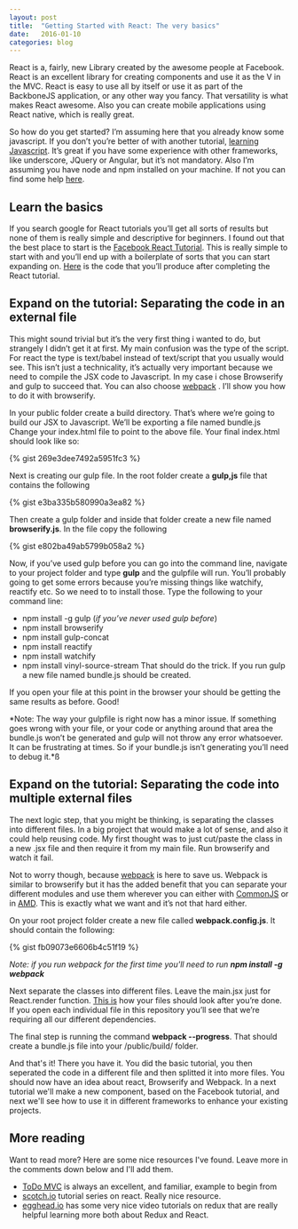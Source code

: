 ```yaml
---
layout: post
title:  "Getting Started with React: The very basics"
date:   2016-01-10
categories: blog
---
```

React is a, fairly, new Library created by the awesome people at Facebook. React is an excellent library for creating components and use it as the V in the MVC. React is easy to use all by itself or use it as part of the BackboneJS application, or any other way you fancy. That versatility is what makes React awesome. Also you can create mobile applications using React native, which is really great. 

So how do you get started? I’m assuming here that you already know some javascript. If you don’t you’re better of with another tutorial, [learning Javascript](https://www.codecademy.com/learn/javascript). It’s great if you have some experience with other frameworks, like underscore, JQuery or Angular, but it’s not mandatory. Also I’m assuming you have node and npm installed on your machine. If not you can find some help [here](https://docs.npmjs.com/getting-started/installing-node). 

## Learn the basics
If you search google for React tutorials you’ll get all sorts of results but none of them is really simple and descriptive for beginners. I found out that the best place to start is the [Facebook React Tutorial](https://facebook.github.io/react/docs/tutorial.html). This is really simple to start with and you’ll end up with a boilerplate of sorts that you can start expanding on. [Here](https://github.com/reactjs/react-tutorial) is the code that you’ll produce after completing the React tutorial. 

## Expand on the tutorial: Separating the code in an external file
This might sound trivial but it’s the very first thing i wanted to do, but strangely I didn’t get it at first. My main confusion was the type of the script. For react the type is text/babel instead of text/script that you usually would see. This isn’t just a technicality, it’s actually very important because we need to compile the JSX code to Javascript. In my case i chose Browserify and gulp to succeed that. You can also choose [webpack](https://webpack.github.io/) . I’ll show you how to do it with browserify. 

In your public folder create a build directory. That’s where we’re going to build our JSX to Javascript. We’ll be exporting a file named bundle.js
Change your index.html file to point to the above file. Your final index.html should look like so:

{% gist 269e3dee7492a5951fc3 %}

Next is creating our gulp file. In the root folder create a **gulp,js** file that contains the following 

{% gist e3ba335b580990a3ea82 %}

Then create a gulp folder and inside that folder create a new file named **browserify.js**. In the file copy the following

{% gist e802ba49ab5799b058a2 %}

Now, if you’ve used gulp before you can go into the command line, navigate to your project folder and type **gulp** and the gulpfile will run. You’ll probably going to get some errors because you’re missing things like watchify, reactify etc. So we need to to install those.
Type the following to your command line:

* npm install -g gulp (*if you’ve never used gulp before*)
* npm install browserify
* npm install gulp-concat
* npm install reactify
* npm install watchify
* npm install vinyl-source-stream
That should do the trick. If you run gulp a new file named bundle.js should be created.

If you open your file at this point in the browser your should be getting the same results as before. Good!

*Note: The way your gulpfile is right now has a minor issue. If something goes wrong with your file, or your code or anything around that area the bundle.js won’t be generated and gulp will not throw any error whatsoever. It can be frustrating at times. So if your bundle.js isn’t generating you’ll need to debug it.*ß

## Expand on the tutorial: Separating the code into multiple external files
The next logic step, that you might be thinking, is separating the classes into different files. In a big project that would make a lot of sense, and also it could help reusing code. My first thought was to just cut/paste the class in a new .jsx file and then require it from my main file. Run browserify and watch it fail.

Not to worry though, because [webpack](https://webpack.github.io/)  is here to save us. Webpack is similar to browserify but it has the added benefit that you can separate your different modules and use them wherever you can either with [CommonJS](http://requirejs.org/docs/commonjs.html) or in [AMD](http://requirejs.org/docs/whyamd.html). This is exactly what we want and it’s not that hard either.

On your root project folder create a new file called **webpack.config.js**. It should contain the following:

{% gist fb09073e6606b4c51f19 %}

_Note: if you run webpack for the first time you'll need to run **npm install -g webpack**_

Next separate the classes into different files. Leave the main.jsx just for React.render function. [This is](https://github.com/dreyescat/react-tutorial-webpack/tree/master/src) how your files should look after you’re done. If you open each individual file in this repository you’ll see that we’re requiring all our different dependencies. 

The final step is running the command **webpack --progress**. That should create a bundle.js file into your /public/build/ folder.

And that's it! There you have it. You did the basic tutorial, you then seperated the code in a different file and then splitted it into more files. You should now have an idea about react, Browserify and Webpack. In a next tutorial we'll make a new component, based on the Facebook tutorial, and next we'll see how to use it in different frameworks to enhance your existing projects.

## More reading
Want to read more? Here are some nice resources I've found. Leave more in the comments down below and I'll add them.

* [ToDo MVC](https://github.com/tastejs/todomvc/tree/gh-pages/examples/react) is always an excellent, and familiar, example to begin from
* [scotch.io](https://scotch.io/tutorials/learning-react-getting-started-and-concepts) tutorial series on react. Really nice resource.
* [egghead.io](https://egghead.io/series/getting-started-with-redux) has some very nice video tutorials on redux that are really helpful learning more both about Redux and React. 